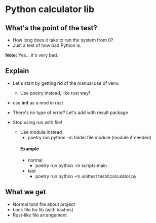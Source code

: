# Python calculator lib

## What's the point of the test?
- How long does it take to run the system from 0?
- Just a test of how bad Python is.

**Note:** Yes... it's very bad.

## Explain
- Let's start by getting rid of the manual use of venv.
    - Use poetry instead, like rust way!
- use __init__ as a mod in rust

- There's no type of error? Let's add with result package

- Stop using run with file!
    - Use module instead 
        - poetry run python -m folder.file.module (module if needed)
        #### Example 
        - normal
            - poetry run python -m scripts.main 
        - test
            - poetry run python -m unittest tests\calculator.py 

## What we get
- Normal toml file about project
- Lock file for lib (with hashes)
- Rust-like file arrangement
